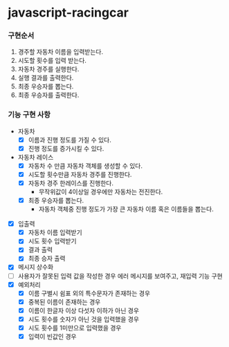 # javascript-racingcar

### 구현순서
1. 경주할 자동차 이름을 입력받는다.
2. 시도할 횟수를 입력 받는다.
3. 자동차 경주를 실행한다.  
4. 실행 결과를 출력한다.
5. 최종 우승자를 뽑는다.
6. 최종 우승자를 출력한다.


### 기능 구현 사항
- 자동차
    - [x] 이름과 진행 정도를 가질 수 있다.
    - [x] 진행 정도를 증가시킬 수 있다.
- 자동차 레이스
    - [x] 자동차 수 만큼 자동차 객체를 생성할 수 있다.
    - [x] 시도할 횟수만큼 자동차 경주를 진행한다.
    - [x] 자동차 경주 한레이스를 진행한다.
        - 무작위값이 4이상일 경우에만 자동차는 전진한다.
    - [x] 최종 우승자를 뽑는다.
        - 자동차 객체중 진행 정도가 가장 큰 자동차 이름 혹은 이름들을 뽑는다.
- [x] 입출력
    - [x] 자동차 이름 입력받기
    - [x] 시도 횟수 입력받기
    - [x] 결과 출력
    - [x] 최종 승자 출력
- [x] 메시지 상수화
- [ ] 사용자가 잘못된 입력 값을 작성한 경우 에러 메시지를 보여주고, 재입력 기능 구현
- [x] 예외처리
  - [x] 이름 구별시 쉼표 외의 특수문자가 존재하는 경우
  - [x] 중복된 이름이 존재하는 경우
  - [x] 이름이 한글자 이상 다섯자 이하가 아닌 경우
  - [x] 시도 횟수를 숫자가 아닌 것을 입력했을 경우
  - [x] 시도 횟수를 1미만으로 입력했을 경우
  - [x] 입력이 빈값인 경우